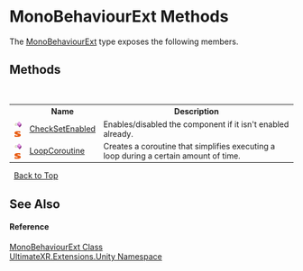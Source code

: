 # MonoBehaviourExt Methods
 

The <a href="T_UltimateXR_Extensions_Unity_MonoBehaviourExt">MonoBehaviourExt</a> type exposes the following members.


## Methods
&nbsp;<table><tr><th></th><th>Name</th><th>Description</th></tr><tr><td>![Public method](media/pubmethod.gif "Public method")![Static member](media/static.gif "Static member")</td><td><a href="M_UltimateXR_Extensions_Unity_MonoBehaviourExt_CheckSetEnabled">CheckSetEnabled</a></td><td>
Enables/disabled the component if it isn't enabled already.</td></tr><tr><td>![Public method](media/pubmethod.gif "Public method")![Static member](media/static.gif "Static member")</td><td><a href="M_UltimateXR_Extensions_Unity_MonoBehaviourExt_LoopCoroutine">LoopCoroutine</a></td><td>
Creates a coroutine that simplifies executing a loop during a certain amount of time.</td></tr></table>&nbsp;
<a href="#monobehaviourext-methods">Back to Top</a>

## See Also


#### Reference
<a href="T_UltimateXR_Extensions_Unity_MonoBehaviourExt">MonoBehaviourExt Class</a><br /><a href="N_UltimateXR_Extensions_Unity">UltimateXR.Extensions.Unity Namespace</a><br />